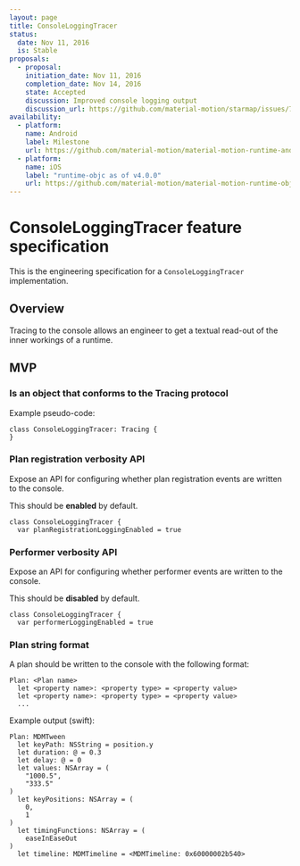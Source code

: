 ```yaml
---
layout: page
title: ConsoleLoggingTracer
status:
  date: Nov 11, 2016
  is: Stable
proposals:
  - proposal:
    initiation_date: Nov 11, 2016
    completion_date: Nov 14, 2016
    state: Accepted
    discussion: Improved console logging output
    discussion_url: https://github.com/material-motion/starmap/issues/73
availability:
  - platform:
    name: Android
    label: Milestone
    url: https://github.com/material-motion/material-motion-runtime-android/milestone/7
  - platform:
    name: iOS
    label: "runtime-objc as of v4.0.0"
    url: https://github.com/material-motion/material-motion-runtime-objc
---
```


# ConsoleLoggingTracer feature specification

This is the engineering specification for a `ConsoleLoggingTracer` implementation.

## Overview

Tracing to the console allows an engineer to get a textual read-out of the inner workings of a
runtime.

## MVP

### Is an object that conforms to the Tracing protocol

Example pseudo-code:

```
class ConsoleLoggingTracer: Tracing {
}
```


### Plan registration verbosity API

Expose an API for configuring whether plan registration events are written to the console.

This should be **enabled** by default.

```
class ConsoleLoggingTracer {
  var planRegistrationLoggingEnabled = true
```

### Performer verbosity API

Expose an API for configuring whether performer events are written to the console.

This should be **disabled** by default.

```
class ConsoleLoggingTracer {
  var performerLoggingEnabled = true
```

### Plan string format

A plan should be written to the console with the following format:

```
Plan: <Plan name>
  let <property name>: <property type> = <property value>
  let <property name>: <property type> = <property value>
  ...
```

Example output (swift):

```
Plan: MDMTween
  let keyPath: NSString = position.y
  let duration: @ = 0.3
  let delay: @ = 0
  let values: NSArray = (
    "1000.5",
    "333.5"
)
  let keyPositions: NSArray = (
    0,
    1
)
  let timingFunctions: NSArray = (
    easeInEaseOut
)
  let timeline: MDMTimeline = <MDMTimeline: 0x60000002b540>
```
